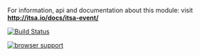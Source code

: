 For information, api and documentation about this module: visit <b><a href="http://itsa.io/docs/itsa-event/">http://itsa.io/docs/itsa-event/</a></b>

[![Build Status](https://travis-ci.org/itsa/itsa-event.svg?branch=master)](https://travis-ci.org/itsa/itsa-event)

[![browser support](https://ci.testling.com/itsa/itsa-event.png)](https://ci.testling.com/itsa/itsa-event)